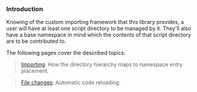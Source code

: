 ### Introduction ###

Knowing of the custom importing framework that this library provides, a user will have at least one script directory to be managed by it.  They'll also have a base namespace in mind which the contents of that script directory are to be contributed to.

The following pages cover the described topics:

> [Importing](Importing.md): How the directory hierarchy maps to namespace entry placement.

> [File changes](FileChanges.md): Automatic code reloading.
